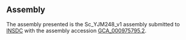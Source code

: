 

Assembly
--------

The assembly presented is the Sc\_YJM248\_v1 assembly submitted to
[INSDC](http://www.insdc.org) with the assembly accession
[GCA\_000975795.2](http://www.ebi.ac.uk/ena/data/view/GCA_000975795.2).
